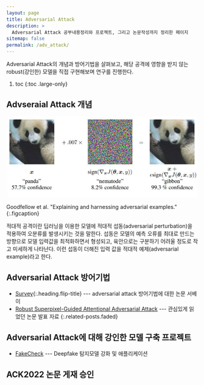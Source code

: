 ```yaml
---
layout: page
title: Adversarial Attack
description: >
  Adversarial Attack 공부내용정리와 프로젝트, 그리고 논문작성까지 정리한 페이지
sitemap: false
permalink: /adv_attack/
---
```


Adversarial Attack의 개념과 방어기법을 살펴보고, 해당 공격에 영향을 받지 않는 robust(강인한) 모델을 직접 구현해보며 연구를 진행한다.

1. toc 
{:toc .large-only}

## Advseraial Attack 개념

<center><img src='/assets/img/adv_attack/readme-adv_attack.JPG' width='500'></center>

Goodfellow et al. "Explaining and harnessing adversarial examples."
{:.figcaption}

적대적 공격이란 딥러닝을 이용한 모델에 적대적 섭동(adversarial perturbation)을 적용하여 오분류를 발생시키는 것을 말한다. 섭동은 모델의 예측 오류를 최대로 만드는 방향으로 모델 입력값을 최적화하면서 형성되고, 육안으로는 구분하기 어려울 정도로 작고 미세하게 나타난다. 이런 섭동이 더해진 입력 값을 적대적 예제(adversarial example)라고 한다.

## Adversarial Attack 방어기법
* [Survey]{:.heading.flip-title} --- adversarial attack 방어기법에 대한 논문 서베이
* [Robust Superpixel-Guided Attentional Adversarial Attack](/assets/ppt/adv_attack/Robust_Superpixel-Guided_Attentional_Adversarial_Attack.pdf) --- 관심있게 읽었던 논문 발표 자료
{:.related-posts.faded}


## Adversarial Attack에 대해 강인한 모델 구축 프로젝트
* [FakeCheck](https://github.com/Sang-Yeong/FakeCheck) --- Deepfake 탐지모델 강화 및 애플리케이션


## ACK2022 논문 게재 승인



[Survey]: survey.md